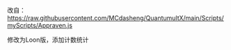 改自：https://raw.githubusercontent.com/MCdasheng/QuantumultX/main/Scripts/myScripts/Appraven.js

修改为Loon版，添加计数统计
